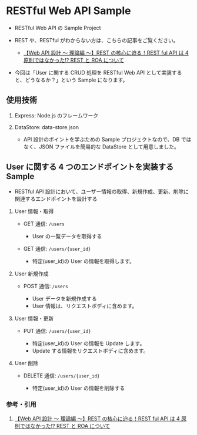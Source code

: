 # RESTful Web API Sample

- RESTful Web API の Sample Project

- REST や、RESTful がわからない方は、こちらの記事をご覧ください。

  - [【Web API 設計 〜 理論編 〜】REST の核心に迫る！REST ful API は 4 原則ではなかった!? REST と ROA について](https://zenn.dev/aiq_dev/articles/48100d5b3f13fe)

- 今回は「User に関する CRUD 処理を RESTful Web API として実装すると、どうなるか？」という Sample になります。

## 使用技術

1. Express: Node.js のフレームワーク

2. DataStore: data-store.json

   - API 設計のポイントを学ぶための Sample プロジェクトなので、DB ではなく、JSON ファイルを簡易的な DataStore として用意しました。

## User に関する 4 つのエンドポイントを実装する Sample

- RESTful API 設計において、ユーザー情報の取得、新規作成、更新、削除に関連するエンドポイントを設計する

1. User 情報・取得

   - GET 通信: `/users`

     - User の一覧データを取得する

   - GET 通信: `/users/{user_id}`

     - 特定(user_id)の User の情報を取得します。

2. User 新規作成

   - POST 通信: `/users`

     - User データを新規作成する
     - User 情報は、リクエストボディに含めます。

3. User 情報・更新

   - PUT 通信: `/users/{user_id}`

     - 特定(user_id)の User の情報を Update します。
     - Update する情報をリクエストボディに含めます。

4. User 削除

   - DELETE 通信: `/users/{user_id}`

     - 特定(user_id)の User の情報を削除する

### 参考・引用

1. [【Web API 設計 〜 理論編 〜】REST の核心に迫る！REST ful API は 4 原則ではなかった!? REST と ROA について](https://zenn.dev/aiq_dev/articles/48100d5b3f13fe)
